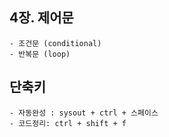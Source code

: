 ## 4장. 제어문

```
- 조건문 (conditional)
- 반복문 (loop)
```

## 단축키

```
- 자동완성 : sysout + ctrl + 스페이스
- 코드정리: ctrl + shift + f
```
